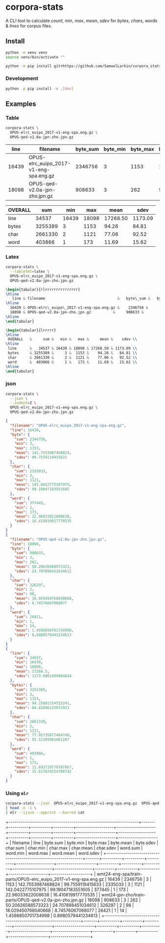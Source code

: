 # corpora-stats

A CLI tool to calculate _count_, _min_, _max_, _mean_, _sdev_ for _bytes_, _chars_, _words_ & _lines_ for corpus files.

## Install

```sh
python -m venv venv
source venv/bin/activate ""
```

```sh
python -m pip install git+https://github.com/SamuelLarkin/corpora_stats
```

### Development

```sh
python -p pip install -e .[dev]
```

## Examples

### Table

```sh
corpora-stats \
  OPUS-elrc_euipo_2017-v1-eng-spa.eng.gz \
  OPUS-qed-v2.0a-jpn-zho.jpn.gz
```

| line  | filename                               | byte_sum | byte_min | byte_max | byte_mean | byte_sdev | char_sum | char_min | char_max | char_mean | char_sdev | word_sum | word_min | word_max | word_mean | word_sdev |
| ----- | -------------------------------------- | -------- | -------- | -------- | --------- | --------- | -------- | -------- | -------- | --------- | --------- | -------- | -------- | -------- | --------- | --------- |
| 16439 | OPUS-elrc_euipo_2017-v1-eng-spa.eng.gz | 2346756  | 3        | 1153     | 142.755   | 99.7559   | 2335033  | 3        | 1121     | 142.042   | 99.1905   | 377445   | 1        | 173      | 22.9603   | 16.4108   |
| 18098 | OPUS-qed-v2.0a-jpn-zho.jpn.gz          | 908633   | 3        | 262      | 50.2063   | 24.7079   | 326297   | 2        | 98       | 18.0295   | 8.74576   | 26421    | 1        | 14       | 1.45989   | 0.898058  |

| OVERALL | sum     | min   | max   | mean     | sdev    |
| ------- | ------- | ----- | ----- | -------- | ------- |
| line    | 34537   | 16439 | 18098 | 17268.50 | 1173.09 |
| bytes   | 3255389 | 3     | 1153  | 94.26    | 84.81   |
| char    | 2661330 | 2     | 1121  | 77.06    | 92.52   |
| word    | 403866  | 1     | 173   | 11.69    | 15.62   |

### Latex

```sh
corpora-stats \
  --tablefmt=latex \
  OPUS-elrc_euipo_2017-v1-eng-spa.eng.gz \
  OPUS-qed-v2.0a-jpn-zho.jpn.gz
```

```latex
\begin{tabular}{rlrrrrrrrrrrrrrrr}
\hline
   line & filename                                 &   byte\_sum &   byte\_min &   byte\_max &   byte\_mean &   byte\_sdev &   char\_sum &   char\_min &   char\_max &   char\_mean &   char\_sdev &   word\_sum &   word\_min &   word\_max &   word\_mean &   word\_sdev \\
\hline
  16439 & OPUS-elrc\_euipo\_2017-v1-eng-spa.eng.gz &    2346756 &          3 &       1153 &    142.755  &     99.7559 &    2335033 &          3 &       1121 &    142.042  &    99.1905  &     377445 &          1 &        173 &    22.9603  &   16.4108   \\
  18098 & OPUS-qed-v2.0a-jpn-zho.jpn.gz          &     908633 &          3 &        262 &     50.2063 &     24.7079 &     326297 &          2 &         98 &     18.0295 &     8.74576 &      26421 &          1 &         14 &     1.45989 &    0.898058 \\
\hline
\end{tabular}

\begin{tabular}{lrrrrr}
\hline
 OVERALL   &     sum &   min &   max &     mean &    sdev \\
\hline
 line      &   34537 & 16439 & 18098 & 17268.50 & 1173.09 \\
 bytes     & 3255389 &     3 &  1153 &    94.26 &   84.81 \\
 char      & 2661330 &     2 &  1121 &    77.06 &   92.52 \\
 word      &  403866 &     1 &   173 &    11.69 &   15.62 \\
\hline
\end{tabular}
```

### json

```sh
corpora-stats \
  --json \
  --indent=2 \
  OPUS-elrc_euipo_2017-v1-eng-spa.eng.gz \
  OPUS-qed-v2.0a-jpn-zho.jpn.gz
```

```json
{
  "filename": "OPUS-elrc_euipo_2017-v1-eng-spa.eng.gz",
  "line": 16439,
  "byte": {
    "sum": 2346756,
    "min": 3,
    "max": 1153,
    "mean": 142.7553987468824,
    "sdev": 99.7559119415633
  },
  "char": {
    "sum": 2335033,
    "min": 3,
    "max": 1121,
    "mean": 142.0422775107975,
    "sdev": 99.19047183551605
  },
  "word": {
    "sum": 377445,
    "min": 1,
    "max": 173,
    "mean": 22.96033822008638,
    "sdev": 16.410819917770535
  }
}
{
  "filename": "OPUS-qed-v2.0a-jpn-zho.jpn.gz",
  "line": 18098,
  "byte": {
    "sum": 908633,
    "min": 3,
    "max": 262,
    "mean": 50.20626588573323,
    "sdev": 24.707898451034612
  },
  "char": {
    "sum": 326297,
    "min": 2,
    "max": 98,
    "mean": 18.029450768040668,
    "sdev": 8.74576067068077
  },
  "word": {
    "sum": 26421,
    "min": 1,
    "max": 14,
    "mean": 1.4598850701734998,
    "sdev": 0.8980579441234613
  }
}
{
  "line": {
    "sum": 34537,
    "min": 16439,
    "max": 18098,
    "mean": 17268.5,
    "sdev": 1173.0901499884824
  },
  "bytes": {
    "sum": 3255389,
    "min": 3,
    "max": 1153,
    "mean": 94.25801314532241,
    "sdev": 84.81046123072933
  },
  "char": {
    "sum": 2661330,
    "min": 2,
    "max": 1121,
    "mean": 77.05735877464748,
    "sdev": 92.51505981061287
  },
  "word": {
    "sum": 403866,
    "min": 1,
    "max": 173,
    "mean": 11.693719778787967,
    "sdev": 15.617674254706742
  }
}
```

### Using `mlr`

```sh
corpora-stats --json  OPUS-elrc_euipo_2017-v1-eng-spa.eng.gz  OPUS-qed-v2.0a-jpn-zho.jpn.gz \
| head -n -1 \
| mlr --ijson --opprint --barred cat
```

+------------------------------------------------------------------+-------+----------+----------+----------+-------------------+--------------------+----------+----------+----------+--------------------+-------------------+----------+----------+----------+--------------------+--------------------+
| filename | line | byte.sum | byte.min | byte.max | byte.mean | byte.sdev | char.sum | char.min | char.max | char.mean | char.sdev | word.sum | word.min | word.max | word.mean | word.sdev |
+------------------------------------------------------------------+-------+----------+----------+----------+-------------------+--------------------+----------+----------+----------+--------------------+-------------------+----------+----------+----------+--------------------+--------------------+
| wmt24-eng-spa/train-parts/OPUS-elrc_euipo_2017-v1-eng-spa.eng.gz | 16439 | 2346756 | 3 | 1153 | 142.7553987468824 | 99.7559119415633 | 2335033 | 3 | 1121 | 142.0422775107975 | 99.19047183551605 | 377445 | 1 | 173 | 22.96033822008638 | 16.410819917770535 |
| wmt24-jpn-zho/train-parts/OPUS-qed-v2.0a-jpn-zho.jpn.gz | 18098 | 908633 | 3 | 262 | 50.20626588573323 | 24.707898451034612 | 326297 | 2 | 98 | 18.029450768040668 | 8.74576067068077 | 26421 | 1 | 14 | 1.4598850701734998 | 0.8980579441234613 |
+------------------------------------------------------------------+-------+----------+----------+----------+-------------------+--------------------+----------+----------+----------+--------------------+-------------------+----------+----------+----------+--------------------+--------------------+
